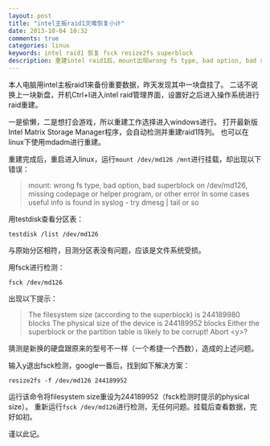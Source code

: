 ```yaml
---
layout: post
title: "intel主板raid1灾难恢复小计"
date: 2013-10-04 10:32
comments: true
categories: linux
keywords: intel raid1 恢复 fsck resize2fs superblock
description: 重建intel raid1后，mount出现wrong fs type, bad option, bad superblock错误；fsck出现Either the superblock or the partition table is likely to be corrupt错误。resize2fs将filesystem size重设为physical size大小。
---
```


本人电脑用intel主板raid1来备份重要数据，昨天发现其中一块盘挂了。
二话不说换上一块新盘，开机Ctrl+I进入intel raid管理界面，设置好之后进入操作系统进行raid重建。

一是偷懒，二是想打会游戏，所以重建工作选择进入windows进行。
打开最新版Intel Matrix Storage Manager程序，会自动检测并重建raid1阵列。
也可以在linux下使用mdadm进行重建。

重建完成后，重启进入linux，运行`mount /dev/md126 /mnt`进行挂载，却出现以下错误：

> mount: wrong fs type, bad option, bad superblock on /dev/md126,
missing codepage or helper program, or other error
In some cases useful info is found in syslog - try
dmesg | tail or so

用testdisk查看分区表：

    testdisk /list /dev/md126

与原始分区相符，目测分区表没有问题，应该是文件系统受损。

用fsck进行检测：

    fsck /dev/md126

出现以下提示：

> The filesystem size (according to the superblock) is 244189980 blocks
The physical size of the device is 244189952 blocks
Either the superblock or the partition table is likely to be corrupt!
Abort &lt;y>?

猜测是新换的硬盘跟原来的型号不一样（一个希捷一个西数），造成的上述问题。

输入y退出fsck检测，google一番后，找到如下解决方案：

    resize2fs -f /dev/md126 244189952

运行该命令将filesystem size重设为244189952（fsck检测时提示的physical size）。
重新运行`fsck /dev/md126`进行检测，无任何问题。挂载后查看数据，完好如初。

谨以此记。
